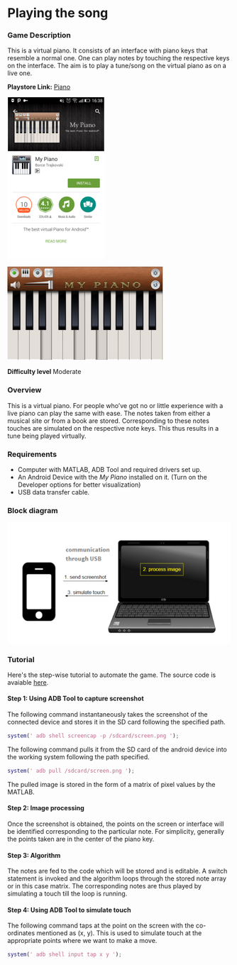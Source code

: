 # Playing the song

### Game Description

This is a virtual piano. It consists of an interface with piano keys that resemble a normal one. One can play notes by touching the respective keys on the interface. The aim is to play a tune/song on the virtual piano as on a live one.

**Playstore Link:** [Piano](https://play.google.com/store/apps/details?id=com.bti.myPiano)

![Playstore](/Images/pianops.png)

![Image](/Images/pianoim.png)

**Difficulty level** Moderate

### Overview

This is a virtual piano. For people who’ve got no or little experience with a live piano can play the same with ease. The notes taken from either a musical site or from a book are stored. Corresponding to these notes touches are simulated on the respective note keys. This thus results in a tune being played virtually.


### Requirements

- Computer with MATLAB, ADB Tool and required drivers set up.
- An Android Device with the *My Piano* installed on it. (Turn on the Developer options for better visualization)
- USB data transfer cable.

### Block diagram

![Image](/Images/BlockDiagram.png)

### Tutorial
Here's the step-wise tutorial to automate the game. The source code is avaiable [here](https://github.com/GameAutomators/Piano-Player).
 
#### Step 1: Using ADB Tool to capture screenshot

The following command instantaneously takes the screenshot of the connected device and stores it in the SD card following the specified path.

```MATLAB
system(' adb shell screencap -p /sdcard/screen.png ');
```

The following command pulls it from the SD card of the android device into the working system following the path specified.

```MATLAB
system(' adb pull /sdcard/screen.png ');
```

The pulled image is stored in the form of a matrix of pixel values by the MATLAB.

#### Step 2: Image processing

Once the screenshot is obtained, the points on the screen or interface will be identified corresponding to the particular note. For simplicity, generally the points taken are in the center of the piano key.

#### Step 3: Algorithm

The notes are fed to the code which will be stored and is editable. A switch statement is invoked and the algorithm loops through the stored note array or in this case matrix. The corresponding notes are thus played by simulating a touch till the loop is running.

#### Step 4: Using ADB Tool to simulate touch

The following command taps at the point on the screen with the co-ordinates mentioned as (x, y). This is used to simulate touch at the appropriate points where we want to make a move.

```MATLAB
system(' adb shell input tap x y ');
```